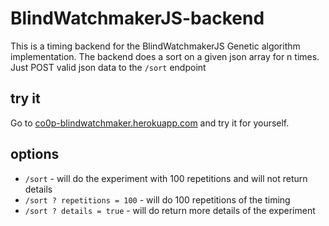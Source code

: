 # BlindWatchmakerJS-backend

This is a timing backend for the BlindWatchmakerJS Genetic algorithm implementation.
The backend does a sort on a given json array for n times. Just POST valid json
data to the `/sort` endpoint

## try it

Go to [co0p-blindwatchmaker.herokuapp.com](co0p-blindwatchmaker.herokuapp.com) and
try it for yourself.


## options

* `/sort` - will do the experiment with 100 repetitions and will not return details
* `/sort ? repetitions = 100` - will do 100 repetitions of the timing
* `/sort ? details = true` - will do return more details of the experiment
